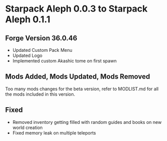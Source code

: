 #  Starpack Aleph 0.0.3 to Starpack Aleph 0.1.1
## Forge Version 36.0.46

* Updated Custom Pack Menu
* Updated Logo
* Implemented custom Akashic tome on first spawn



##  Mods Added, Mods Updated,  Mods Removed
Too many mods changes for the beta version, refer to MODLIST.md for all the mods included in this version.


## Fixed
* Removed inventory getting filled with random guides and books on new world creation 
* Fixed memory leak on multiple teleports